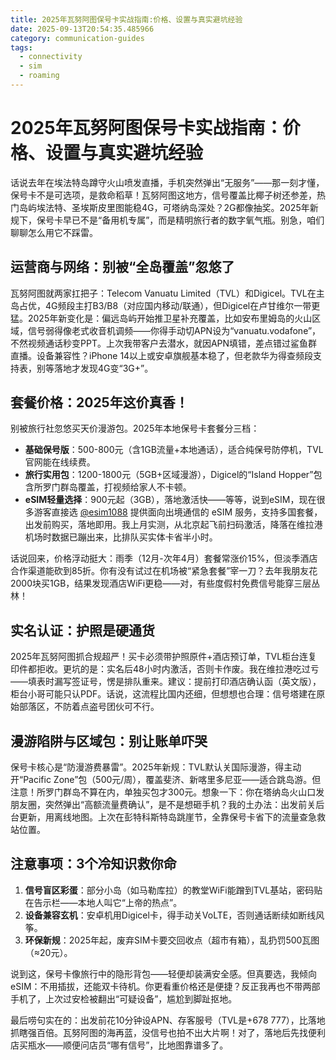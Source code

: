 ```yaml
---
title: 2025年瓦努阿图保号卡实战指南:价格、设置与真实避坑经验
date: 2025-09-13T20:54:35.485966
category: communication-guides
tags:
  - connectivity
  - sim
  - roaming
---
```


# 2025年瓦努阿图保号卡实战指南：价格、设置与真实避坑经验

话说去年在埃法特岛蹲守火山喷发直播，手机突然弹出“无服务”——那一刻才懂，保号卡不是可选项，是救命稻草！瓦努阿图这地方，信号覆盖比椰子树还参差，热门岛屿埃法特、圣埃斯皮里图能稳4G，可塔纳岛深处？2G都像抽奖。2025年新规下，保号卡早已不是“备用机专属”，而是精明旅行者的数字氧气瓶。别急，咱们聊聊怎么用它不踩雷。

## 运营商与网络：别被“全岛覆盖”忽悠了
瓦努阿图就两家扛把子：Telecom Vanuatu Limited（TVL）和Digicel。TVL在主岛占优，4G频段主打B3/B8（对应国内移动/联通），但Digicel在卢甘维尔一带更猛。2025年新变化是：偏远岛屿开始推卫星补充覆盖，比如安布里姆岛的火山区域，信号弱得像老式收音机调频——你得手动切APN设为“vanuatu.vodafone”，不然视频通话秒变PPT。上次我带客户去潜水，就因APN填错，差点错过鲨鱼群直播。设备兼容性？iPhone 14以上或安卓旗舰基本稳了，但老款华为得查频段支持表，别等落地才发现4G变“3G+”。

## 套餐价格：2025年这价真香！
别被旅行社忽悠买天价漫游包。2025年本地保号卡套餐分三档：
- **基础保号版**：500-800元（含1GB流量+本地通话），适合纯保号防停机，TVL官网能在线续费。
- **旅行实用包**：1200-1800元（5GB+区域漫游），Digicel的“Island Hopper”包含所罗门群岛覆盖，打视频给家人不卡顿。
- **eSIM轻量选择**：900元起（3GB），落地激活快——等等，说到eSIM，现在很多游客直接选 [@esim1088](https://t.me/s/esim1088) 提供面向出境通信的 eSIM 服务，支持多国套餐，出发前购买，落地即用。我上月实测，从北京起飞前扫码激活，降落在维拉港机场时数据已蹦出来，比排队买实体卡省半小时。

话说回来，价格浮动挺大：雨季（12月-次年4月）套餐常涨价15%，但淡季酒店合作渠道能砍到85折。你有没有试过在机场被“紧急套餐”宰一刀？去年我朋友花2000块买1GB，结果发现酒店WiFi更稳——对，有些度假村免费信号能穿三层丛林！

## 实名认证：护照是硬通货
2025年瓦努阿图抓合规超严！买卡必须带护照原件+酒店预订单，TVL柜台连复印件都拒收。更坑的是：实名后48小时内激活，否则卡作废。我在维拉港吃过亏——填表时漏写签证号，愣是排队重来。建议：提前打印酒店确认函（英文版），柜台小哥可能只认PDF。话说，这流程比国内还细，但想想也合理：信号塔建在原始部落区，不防着点盗号团伙可不行。

## 漫游陷阱与区域包：别让账单吓哭
保号卡核心是“防漫游费暴雷”。2025年新规：TVL默认关国际漫游，得主动开“Pacific Zone”包（500元/周），覆盖斐济、新喀里多尼亚——适合跳岛游。但注意！所罗门群岛不算在内，单独买包才300元。想象一下：你在塔纳岛火山口发朋友圈，突然弹出“高额流量费确认”，是不是想砸手机？我的土办法：出发前关后台更新，用离线地图。上次在彭特科斯特岛跳崖节，全靠保号卡省下的流量查急救站位置。

## 注意事项：3个冷知识救你命
1. **信号盲区彩蛋**：部分小岛（如马勒库拉）的教堂WiFi能蹭到TVL基站，密码贴在告示栏——本地人叫它“上帝的热点”。  
2. **设备兼容玄机**：安卓机用Digicel卡，得手动关VoLTE，否则通话断续如断线风筝。  
3. **环保新规**：2025年起，废弃SIM卡要交回收点（超市有箱），乱扔罚500瓦图（≈20元）。  

说到这，保号卡像旅行中的隐形背包——轻便却装满安全感。但真要选，我倾向eSIM：不用插拔，还能双卡待机。你更看重价格还是便捷？反正我再也不带两部手机了，上次过安检被翻出“可疑设备”，尴尬到脚趾抠地。  

最后唠句实在的：出发前花10分钟设APN、存客服号（TVL是+678 777），比落地抓瞎强百倍。瓦努阿图的海再蓝，没信号也拍不出大片啊！对了，落地后先找便利店买瓶水——顺便问店员“哪有信号”，比地图靠谱多了。